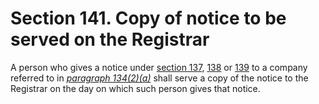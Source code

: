 # Section 141. Copy of notice to be served on the Registrar

A person who gives a notice under [section 137](section-137.-substantial-shareholder-to-notify-company-of-his-interests.md), [138](section-138.-substantial-shareholder-to-notify-company-of-change-in-his-interests.md) or [139](section-139.-person-who-ceases-to-be-substantial-shareholder-to-notify-company.md) to a company referred to in [_paragraph 134\(2\)\(a\)_](section-134.-application-and-interpretation.md) shall serve a copy of the notice to the Registrar on the day on which such person gives that notice.

